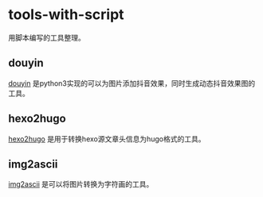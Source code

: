 # tools-with-script

用脚本编写的工具整理。

## douyin

[douyin](douyin/douyin.py) 是python3实现的可以为图片添加抖音效果，同时生成动态抖音效果图的工具。

## hexo2hugo

[hexo2hugo](hexo2hugo/hexo2hugo.py) 是用于转换hexo源文章头信息为hugo格式的工具。

## img2ascii

[img2ascii](img2ascii/img2ascii) 是可以将图片转换为字符画的工具。